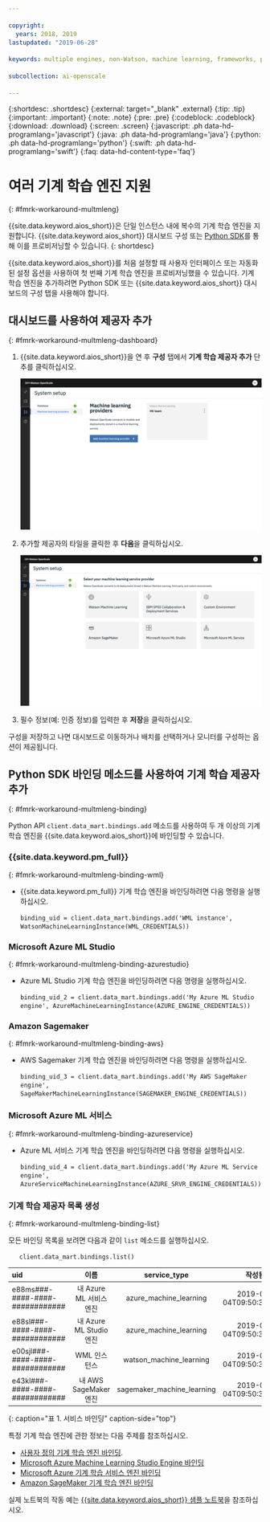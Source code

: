 ```yaml
---

copyright:
  years: 2018, 2019
lastupdated: "2019-06-28"

keywords: multiple engines, non-Watson, machine learning, frameworks, provision

subcollection: ai-openscale

---
```


{:shortdesc: .shortdesc}
{:external: target="_blank" .external}
{:tip: .tip}
{:important: .important}
{:note: .note}
{:pre: .pre}
{:codeblock: .codeblock}
{:download: .download}
{:screen: .screen}
{:javascript: .ph data-hd-programlang='javascript'}
{:java: .ph data-hd-programlang='java'}
{:python: .ph data-hd-programlang='python'}
{:swift: .ph data-hd-programlang='swift'}
{:faq: data-hd-content-type='faq'}

# 여러 기계 학습 엔진 지원
{: #fmrk-workaround-multmleng}

{{site.data.keyword.aios_short}}은 단일 인스턴스 내에 복수의 기계 학습 엔진을 지원합니다. {{site.data.keyword.aios_short}} 대시보드 구성 또는 [Python SDK](http://ai-openscale-python-client.mybluemix.net/?cm_mc_uid=70732728440115575086192&cm_mc_sid_50200000=62539451560175957820)를 통해 이를 프로비저닝할 수 있습니다.
{: shortdesc}

{{site.data.keyword.aios_short}}를 처음 설정할 때 사용자 인터페이스 또는 자동화된 설정 옵션을 사용하여 첫 번째 기계 학습 엔진을 프로비저닝했을 수 있습니다. 기계 학습 엔진을 추가하려면 Python SDK 또는 {{site.data.keyword.aios_short}} 대시보드의 구성 탭을 사용해야 합니다. 

## 대시보드를 사용하여 제공자 추가
{: #fmrk-workaround-multmleng-dashboard}

1. {{site.data.keyword.aios_short}}을 연 후 **구성** 탭에서 **기계 학습 제공자 추가** 단추를 클릭하십시오. 

   ![기계 학습 제공자 창에 제공자 추가 단추가 표시됨](images/wos-configure-multi-providers.png)

2. 추가할 제공자의 타일을 클릭한 후 **다음**을 클릭하십시오. 

   ![기계 학습 제공자 선택 화면이 표시됨](images/wos-machine-learning-providers-selection.png)

3. 필수 정보(예: 인증 정보)를 입력한 후 **저장**을 클릭하십시오. 

구성을 저장하고 나면 대시보드로 이동하거나 배치를 선택하거나 모니터를 구성하는 옵션이 제공됩니다. 


## Python SDK 바인딩 메소드를 사용하여 기계 학습 제공자 추가
{: #fmrk-workaround-multmleng-binding}

Python API `client.data_mart.bindings.add` 메소드를 사용하여 두 개 이상의 기계 학습 엔진을 {{site.data.keyword.aios_short}}에 바인딩할 수 있습니다. 

### {{site.data.keyword.pm_full}}
{: #fmrk-workaround-multmleng-binding-wml}

- {{site.data.keyword.pm_full}} 기계 학습 엔진을 바인딩하려면 다음 명령을 실행하십시오.

   `binding_uid = client.data_mart.bindings.add('WML instance', WatsonMachineLearningInstance(WML_CREDENTIALS))`

### Microsoft Azure ML Studio
{: #fmrk-workaround-multmleng-binding-azurestudio}

- Azure ML Studio 기계 학습 엔진을 바인딩하려면 다음 명령을 실행하십시오.

  `binding_uid_2 = client.data_mart.bindings.add('My Azure ML Studio engine', AzureMachineLearningInstance(AZURE_ENGINE_CREDENTIALS))`

### Amazon Sagemaker
{: #fmrk-workaround-multmleng-binding-aws}

- AWS Sagemaker 기계 학습 엔진을 바인딩하려면 다음 명령을 실행하십시오.

  `binding_uid_3 = client.data_mart.bindings.add('My AWS SageMaker engine', SageMakerMachineLearningInstance(SAGEMAKER_ENGINE_CREDENTIALS)) `

### Microsoft Azure ML 서비스
{: #fmrk-workaround-multmleng-binding-azureservice}

- Azure ML 서비스 기계 학습 엔진을 바인딩하려면 다음 명령을 실행하십시오. 

  `binding_uid_4 = client.data_mart.bindings.add('My Azure ML Service engine', AzureServiceMachineLearningInstance(AZURE_SRVR_ENGINE_CREDENTIALS))`

### 기계 학습 제공자 목록 생성
{: #fmrk-workaround-multmleng-binding-list}

모든 바인딩 목록을 보려면 다음과 같이 `list` 메소드를 실행하십시오.

`    client.data_mart.bindings.list()
    `


| uid |이름 | service_type | 작성됨 |
|:---|:---:|:---:|:---:
| e88ms###-####-####-############ | 내 Azure ML 서비스 엔진 | azure_machine_learning | 2019-04-04T09:50:33.189Z |
| e88sl###-####-####-############ | 내 Azure ML Studio 엔진 | azure_machine_learning | 2019-04-04T09:50:33.186Z |
| e00sjl###-####-####-############ | WML 인스턴스 | watson_machine_learning | 2019-03-04T09:50:33.338Z |
| e43kl###-####-####-############ | 내 AWS SageMaker 엔진 | sagemaker_machine_learning | 2019-04-04T09:50:33.186Z |
{: caption="표 1. 서비스 바인딩" caption-side="top"}


특정 기계 학습 엔진에 관한 정보는 다음 주제를 참조하십시오.

- [사용자 정의 기계 학습 엔진 바인딩](/docs/services/ai-openscale?topic=ai-openscale-cml-cusbind#cml-cusbind).
- [Microsoft Azure Machine Learning Studio Engine 바인딩](/docs/services/ai-openscale?topic=ai-openscale-cml-azbind#cml-azbind)
- [Microsoft Azure 기계 학습 서비스 엔진 바인딩](/docs/services/ai-openscale?topic=ai-openscale-cml-azsrvconfig#cml-azsrvbind)
- [Amazon SageMaker 기계 학습 엔진 바인딩](/docs/services/ai-openscale?topic=ai-openscale-cml-smbind#cml-smbind)


실제 노트북의 작동 예는 [{{site.data.keyword.aios_short}} 샘플 노트북](https://github.com/pmservice/ai-openscale-tutorials/tree/master/notebooks)을 참조하십시오.

